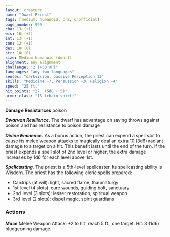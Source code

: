 ```yaml
---
layout: creature
name: "Dwarf Priest"
tags: [medium, humanoid, cr2, unofficial]
page_number: 999
cha: 13 (+1)
wis: 16 (+3)
int: 13 (+1)
con: 12 (+1)
dex: 10 (0)
str: 10 (0)
size: Medium humanoid (dwarf)
alignment: any alignment
challenge: "2 (450 XP)"
languages: "any two languages"
senses: "darkvision, passive Perception 13"
skills: "Medicine +7, Persuasion +3, Religion +4"
speed: "25 ft."
hit_points: "27  (5d8 + 5)"
armor_class: "13 (chain shirt)"
---
```


**Damage Resistances** poison

***Dwarven Resilience.*** The dwarf has advantage on saving throws against poison and has resistance to poison damage

***Divine Eminence.*** As a bonus action, the priest can expend a spell slot to cause its melee weapon attacks to magically deal an extra 10 (3d6) radiant damage to a target on a hit. This benefit lasts until the end of the turn. If the priest expends a spell slot of 2nd level or higher, the extra damage increases by 1d6 for each level above 1st.

***Spellcasting.*** The priest is a 5th-level spellcaster. Its spellcasting ability is Wisdom. The priest has the following cleric spells prepared:
* Cantrips (at will): light, sacred flame, thaumaturgy
* 1st level (4 slots): cure wounds, guiding bolt, sanctuary
* 2nd level (3 slots): lesser restoration, spiritual weapon
* 3rd level (2 slots): dispel magic, spirit guardians

### Actions

***Mace*** Melee Weapon Attack: +2 to hit, reach 5 ft., one target. Hit: 3 (1d6) bludgeoning damage.